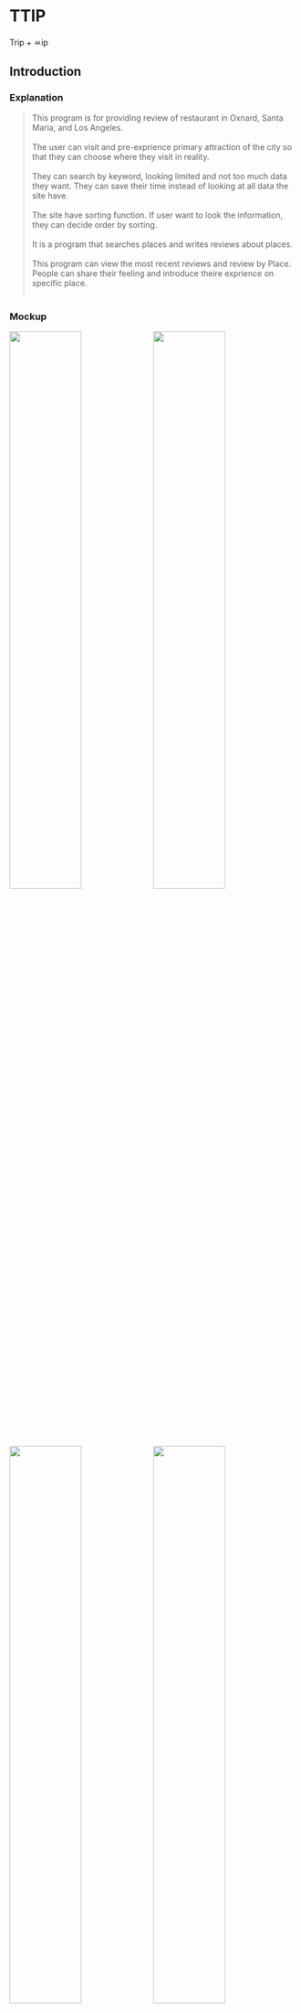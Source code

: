 # TTIP
Trip + ㅆip

## Introduction
</hr>

### Explanation

> This program is for providing review of restaurant in Oxnard, Santa Maria, and Los Angeles. <br><br>
> The user can visit and pre-exprience primary attraction of the city so that they can choose where they visit in reality. <br><br>
> They can search by keyword, looking limited and not too much data they want. They can save their time instead of looking at all data the site have. <br><br>
> The site have sorting function. If user want to look the information, they can decide order by sorting. <br><br>
> It is a program that searches places and writes reviews about places. <br><br>
> This program can view the most recent reviews and review by Place. People can share their feeling and introduce theire exprience on specific place.  <br><br>


### Mockup
<img src="https://user-images.githubusercontent.com/48439674/73098350-0fdb3300-3e9e-11ea-9b55-54681b2f2cfd.jpg" width="50%"><img src="https://user-images.githubusercontent.com/48439674/73098352-0fdb3300-3e9e-11ea-8e17-0fd22866d5cf.jpg" width="50%">
<img src="https://user-images.githubusercontent.com/48439674/73098354-12d62380-3e9e-11ea-9ea6-6b0bb4922ca2.png" width="50%"><img src="https://user-images.githubusercontent.com/48439674/73098355-12d62380-3e9e-11ea-8986-e92fe8aa5d69.png" width="50%">
<img src="https://user-images.githubusercontent.com/48439674/73098351-0fdb3300-3e9e-11ea-9b31-33a2c707e47d.jpg" width="60%">

### How to use

1. You can see the latest reviews on the website and Click on the "Search More" button if you want to see more. <br>

2. Select 'City,Category' and type a place name and click the search button. <br>

3. A list of locations is displayed, and clicking the Detail button comes up with a detailed page about the location. <br>

4. On the Details page, you can see the store image, store name and address, brief description and review. <br>

5. Click the "Add Review" button to go to the review registration page. <br>

6. You can edit or delete a registered review. <br>
</hr>

## Development environment
</hr>
<ul>
  <li>.Net Framework
  <li>Microsoft SQL Server
  <li>Bootstrap(version 4.4.1)
</ul>

## Function in project
</hr>
<ul>
  <li>CRUD</br>-.Net(C#)
  <li>Search</br>-.Net(C#), Java Script(JQuery)
  <li>Sorting </br>-C#
  <li>Star rating</br>-Boot Strap
</ul>  

## User Guide
</hr>
<url>
  https://drive.google.com/open?id=15yApCDq_0kLeqyTrn9FnF_nZLnuK7kaV
</url>
